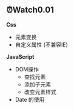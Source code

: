 ## ⏰Watch0.01

**Css**

- 元素变换
- 自定义属性  (不兼容IE)

**JavaScript**

- DOM操作
  - 查找元素
  - 添加子元素
  - 改变元素样式
- Date 的使用

